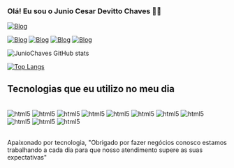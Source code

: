 
### Olá! Eu sou o Junio Cesar Devitto Chaves 🙋‍♂️

[![Blog](https://img.shields.io/website?label=Facillity.com&styler=for-the-badge&url=https://facillity.com.br)](https://facillity.com.br)

[![Blog](https://img.shields.io/badge/LinkedIn-0077B5?style=for-the-badge&logo=linkedin&logoColor=white)](https://www.linkedin.com/in/junio-cesar-devitto-chaves-315a4866/)
[![Blog](https://img.shields.io/badge/Facebook-1877F2?style=for-the-badge&logo=facebook&logoColor=white)](https://www.facebook.com/facillity.com.br)
[![Blog](https://img.shields.io/badge/Instagram-E4405F?style=for-the-badge&logo=instagram&logoColor=white)](https://www.instagram.com/facillityinformatica/)
[![Blog](https://img.shields.io/badge/YouTube-FF0000?style=for-the-badge&logo=youtube&logoColor=white)](https://www.youtube.com/channel/UCeJbUiARkSO7h_cjSG3hDfQ)

![JunioChaves GitHub stats](https://github-readme-stats.vercel.app/api?username=juniochaves&show_icons=true&theme=dracula)

[![Top Langs](https://github-readme-stats.vercel.app/api/top-langs/?username=anuraghazra)](https://github.com/anuraghazra/github-readme-stats)

## Tecnologias que eu utilizo no meu dia 
<div style="display: inline_block"><br/>
<img align="center" alt="html5" src="https://img.shields.io/badge/HTML5-E34F26?style=for-the-badge&logo=html5&logoColor=white"/>
<style="display: inline_block">
<img align="center" alt="html5" src="https://img.shields.io/badge/CSS3-1572B6?style=for-the-badge&logo=css3&logoColor=white"/>
<style="display: inline_block">
<img align="center" alt="html5" src="https://img.shields.io/badge/JavaScript-F7DF1E?style=for-the-badge&logo=javascript&logoColor=black"/>
<style="display: inline_block">
<img align="center" alt="html5" src="https://img.shields.io/badge/Node.js-43853D?style=for-the-badge&logo=node.js&logoColor=white"/>
<style="display: inline_block">
<img align="center" alt="html5" src="https://img.shields.io/badge/React-20232A?style=for-the-badge&logo=react&logoColor=61DAFB"/>
<styl"display: inline_block">
<img align="center" alt="html5" src="https://img.shields.io/badge/Python-14354C?style=for-the-badge&logo=python&logoColor=white"/>
<styl"display: inline_block">
<img align="center" alt="html5" src="https://img.shields.io/badge/Arch_Linux-1793D1?style=for-the-badge&logo=arch-linux&logoColor=white"/>
<styl"display: inline_block">
<img align="center" alt="html5" src="https://img.shields.io/badge/Windows-0078D6?style=for-the-badge&logo=windows&logoColor=white"/>
<styl"display: inline_block">
<img align="center" alt="html5" src="https://img.shields.io/badge/Amazon_AWS-FF9900?style=for-the-badge&logo=amazonaws&logoColor=white"/>
<styl"display: inline_block">
<img align="center" alt="html5" src="https://img.shields.io/badge/Wordpress-21759B?style=for-the-badge&logo=wordpress&logoColor=white"/>
<style="display: inline_block">
<img align="center" alt="html5" src="https://img.shields.io/badge/Adobe%20Photoshop-31A8FF?style=for-the-badge&logo=Adobe%20Photoshop&logoColor=black"/>
</div><br/>

Apaixonado por tecnologia, "Obrigado por fazer negócios conosco estamos trabalhando a cada dia para que nosso atendimento supere as suas expectativas"
